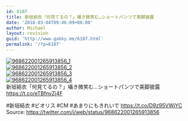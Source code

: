 ```yaml
---
id: 6107
title: 新垣結衣「何見てるの？」囁き微笑む…ショートパンツで美脚披露
date: '2018-03-04T09:46:09+08:00'
author: Michael
layout: revision
guid: 'http://www.gakky.me/6107.html'
permalink: '/?p=6107'
---
```


[![968622001265913856_1](http://www.yui-aragaki.org/wp-content/uploads/2018/02/968622001265913856_1.jpg)](http://www.yui-aragaki.org/wp-content/uploads/2018/02/968622001265913856_1.jpg)  
[![968622001265913856_2](http://www.yui-aragaki.org/wp-content/uploads/2018/02/968622001265913856_2.jpg)](http://www.yui-aragaki.org/wp-content/uploads/2018/02/968622001265913856_2.jpg)  
[![968622001265913856_3](http://www.yui-aragaki.org/wp-content/uploads/2018/02/968622001265913856_3.jpg)](http://www.yui-aragaki.org/wp-content/uploads/2018/02/968622001265913856_3.jpg)  
[![968622001265913856_4](http://www.yui-aragaki.org/wp-content/uploads/2018/02/968622001265913856_4.jpg)](http://www.yui-aragaki.org/wp-content/uploads/2018/02/968622001265913856_4.jpg)  
新垣結衣「何見てるの？」囁き微笑む…ショートパンツで美脚披露  
https://t.co/eTBfnvZj4F

\#新垣結衣 #ビオリス #CM #あまりにもきれいで https://t.co/D9z95VWiYC  
Source: <https://twitter.com/i/web/status/968622001265913856>

<audio controls="controls" style="display: none;"></audio>